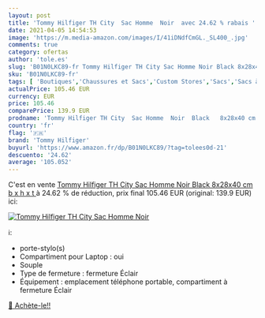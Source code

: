 ```yaml
---
layout: post
title: 'Tommy Hilfiger TH City  Sac Homme  Noir  avec 24.62 % rabais '
date: 2021-04-05 14:54:53
image: 'https://m.media-amazon.com/images/I/41iDNdfCmGL._SL400_.jpg'
comments: true
category: ofertas
author: 'tole.es'
slug: 'B01N0LKC89-fr Tommy Hilfiger TH City Sac Homme Noir Black 8x28x40 cm b x...'
sku: 'B01N0LKC89-fr'
tags: [ 'Boutiques','Chaussures et Sacs','Custom Stores','Sacs','Sacs à main homme','tommy hilfiger', ]
actualPrice: 105.46 EUR
currency: EUR
price: 105.46
comparePrice: 139.9 EUR
prodname: 'Tommy Hilfiger TH City  Sac Homme  Noir  Black   8x28x40 cm  b x h x t '
country: 'fr'
flag: '🇫🇷'
brand: 'Tommy Hilfiger'
buyurl: 'https://www.amazon.fr/dp/B01N0LKC89/?tag=tolees0d-21'
descuento: '24.62'
average: '105.052'
---
```


C'est en vente [Tommy Hilfiger TH City  Sac Homme  Noir  Black   8x28x40 cm  b x h x t ](https://www.amazon.fr/dp/B01N0LKC89/?tag=tolees0d-21)  à  24.62 % de réduction, prix final  105.46 EUR (original: 139.9 EUR) ici:

[![Tommy Hilfiger TH City  Sac Homme  Noir ](https://m.media-amazon.com/images/I/41iDNdfCmGL._SL400_.jpg)](https://www.amazon.fr/dp/B01N0LKC89/?tag=tolees0d-21)

ℹ️:

- porte-stylo(s)
- Compartiment pour Laptop : oui
- Souple
- Type de fermeture : fermeture Éclair
- Équipement : emplacement téléphone portable, compartiment à fermeture Éclair

[🛒 Achète-le!!](https://www.amazon.fr/dp/B01N0LKC89/?tag=tolees0d-21)
